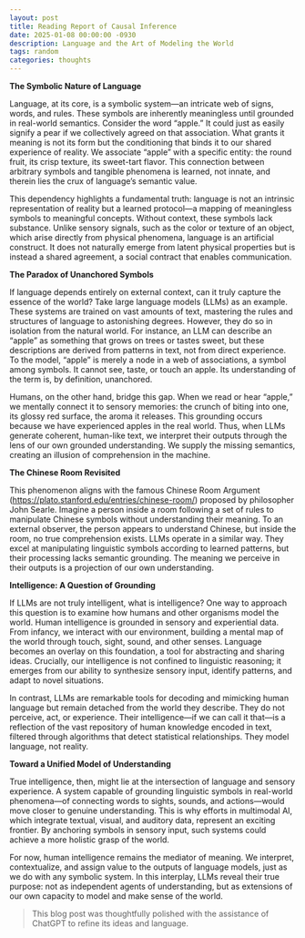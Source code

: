 ```yaml
---
layout: post
title: Reading Report of Causal Inference
date: 2025-01-08 00:00:00 -0930
description: Language and the Art of Modeling the World
tags: random
categories: thoughts
---
```


**The Symbolic Nature of Language**

Language, at its core, is a symbolic system—an intricate web of signs, words, and rules. These symbols are inherently meaningless until grounded in real-world semantics. Consider the word “apple.” It could just as easily signify a pear if we collectively agreed on that association. What grants it meaning is not its form but the conditioning that binds it to our shared experience of reality. We associate “apple” with a specific entity: the round fruit, its crisp texture, its sweet-tart flavor. This connection between arbitrary symbols and tangible phenomena is learned, not innate, and therein lies the crux of language’s semantic value.

This dependency highlights a fundamental truth: language is not an intrinsic representation of reality but a learned protocol—a mapping of meaningless symbols to meaningful concepts. Without context, these symbols lack substance. Unlike sensory signals, such as the color or texture of an object, which arise directly from physical phenomena, language is an artificial construct. It does not naturally emerge from latent physical properties but is instead a shared agreement, a social contract that enables communication.

**The Paradox of Unanchored Symbols**

If language depends entirely on external context, can it truly capture the essence of the world? Take large language models (LLMs) as an example. These systems are trained on vast amounts of text, mastering the rules and structures of language to astonishing degrees. However, they do so in isolation from the natural world. For instance, an LLM can describe an “apple” as something that grows on trees or tastes sweet, but these descriptions are derived from patterns in text, not from direct experience. To the model, “apple” is merely a node in a web of associations, a symbol among symbols. It cannot see, taste, or touch an apple. Its understanding of the term is, by definition, unanchored.

Humans, on the other hand, bridge this gap. When we read or hear “apple,” we mentally connect it to sensory memories: the crunch of biting into one, its glossy red surface, the aroma it releases. This grounding occurs because we have experienced apples in the real world. Thus, when LLMs generate coherent, human-like text, we interpret their outputs through the lens of our own grounded understanding. We supply the missing semantics, creating an illusion of comprehension in the machine.

**The Chinese Room Revisited**

This phenomenon aligns with the famous Chinese Room Argument (https://plato.stanford.edu/entries/chinese-room/) proposed by philosopher John Searle. Imagine a person inside a room following a set of rules to manipulate Chinese symbols without understanding their meaning. To an external observer, the person appears to understand Chinese, but inside the room, no true comprehension exists. LLMs operate in a similar way. They excel at manipulating linguistic symbols according to learned patterns, but their processing lacks semantic grounding. The meaning we perceive in their outputs is a projection of our own understanding.

**Intelligence: A Question of Grounding**

If LLMs are not truly intelligent, what is intelligence? One way to approach this question is to examine how humans and other organisms model the world. Human intelligence is grounded in sensory and experiential data. From infancy, we interact with our environment, building a mental map of the world through touch, sight, sound, and other senses. Language becomes an overlay on this foundation, a tool for abstracting and sharing ideas. Crucially, our intelligence is not confined to linguistic reasoning; it emerges from our ability to synthesize sensory input, identify patterns, and adapt to novel situations.

In contrast, LLMs are remarkable tools for decoding and mimicking human language but remain detached from the world they describe. They do not perceive, act, or experience. Their intelligence—if we can call it that—is a reflection of the vast repository of human knowledge encoded in text, filtered through algorithms that detect statistical relationships. They model language, not reality.

**Toward a Unified Model of Understanding**

True intelligence, then, might lie at the intersection of language and sensory experience. A system capable of grounding linguistic symbols in real-world phenomena—of connecting words to sights, sounds, and actions—would move closer to genuine understanding. This is why efforts in multimodal AI, which integrate textual, visual, and auditory data, represent an exciting frontier. By anchoring symbols in sensory input, such systems could achieve a more holistic grasp of the world.

For now, human intelligence remains the mediator of meaning. We interpret, contextualize, and assign value to the outputs of language models, just as we do with any symbolic system. In this interplay, LLMs reveal their true purpose: not as independent agents of understanding, but as extensions of our own capacity to model and make sense of the world. 

> This blog post was thoughtfully polished with the assistance of ChatGPT to refine its ideas and language.